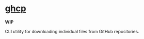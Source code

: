 # [ghcp](https://github.com/rtmigo/ghcp_dart) 

**WIP**

CLI utility for downloading individual files from GitHub
repositories.


